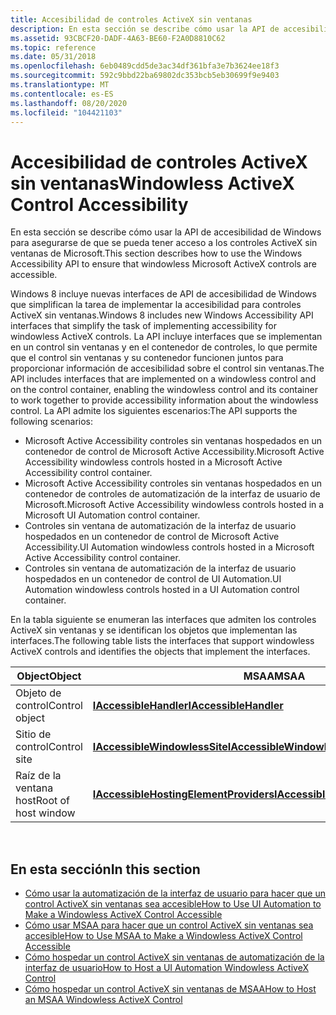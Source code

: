 ```yaml
---
title: Accesibilidad de controles ActiveX sin ventanas
description: En esta sección se describe cómo usar la API de accesibilidad de Windows para asegurarse de que se pueda tener acceso a los controles ActiveX sin ventanas de Microsoft.
ms.assetid: 93CBCF20-DADF-4A63-BE60-F2A0D8810C62
ms.topic: reference
ms.date: 05/31/2018
ms.openlocfilehash: 6eb0489cdd5de3ac34df361bfa3e7b3624ee18f3
ms.sourcegitcommit: 592c9bbd22ba69802dc353bcb5eb30699f9e9403
ms.translationtype: MT
ms.contentlocale: es-ES
ms.lasthandoff: 08/20/2020
ms.locfileid: "104421103"
---
```

# <a name="windowless-activex-control-accessibility"></a><span data-ttu-id="bcb2b-103">Accesibilidad de controles ActiveX sin ventanas</span><span class="sxs-lookup"><span data-stu-id="bcb2b-103">Windowless ActiveX Control Accessibility</span></span>

<span data-ttu-id="bcb2b-104">En esta sección se describe cómo usar la API de accesibilidad de Windows para asegurarse de que se pueda tener acceso a los controles ActiveX sin ventanas de Microsoft.</span><span class="sxs-lookup"><span data-stu-id="bcb2b-104">This section describes how to use the Windows Accessibility API to ensure that windowless Microsoft ActiveX controls are accessible.</span></span>

<span data-ttu-id="bcb2b-105">Windows 8 incluye nuevas interfaces de API de accesibilidad de Windows que simplifican la tarea de implementar la accesibilidad para controles ActiveX sin ventanas.</span><span class="sxs-lookup"><span data-stu-id="bcb2b-105">Windows 8 includes new Windows Accessibility API interfaces that simplify the task of implementing accessibility for windowless ActiveX controls.</span></span> <span data-ttu-id="bcb2b-106">La API incluye interfaces que se implementan en un control sin ventanas y en el contenedor de controles, lo que permite que el control sin ventanas y su contenedor funcionen juntos para proporcionar información de accesibilidad sobre el control sin ventanas.</span><span class="sxs-lookup"><span data-stu-id="bcb2b-106">The API includes interfaces that are implemented on a windowless control and on the control container, enabling the windowless control and its container to work together to provide accessibility information about the windowless control.</span></span> <span data-ttu-id="bcb2b-107">La API admite los siguientes escenarios:</span><span class="sxs-lookup"><span data-stu-id="bcb2b-107">The API supports the following scenarios:</span></span>

-   <span data-ttu-id="bcb2b-108">Microsoft Active Accessibility controles sin ventanas hospedados en un contenedor de control de Microsoft Active Accessibility.</span><span class="sxs-lookup"><span data-stu-id="bcb2b-108">Microsoft Active Accessibility windowless controls hosted in a Microsoft Active Accessibility control container.</span></span>
-   <span data-ttu-id="bcb2b-109">Microsoft Active Accessibility controles sin ventanas hospedados en un contenedor de controles de automatización de la interfaz de usuario de Microsoft.</span><span class="sxs-lookup"><span data-stu-id="bcb2b-109">Microsoft Active Accessibility windowless controls hosted in a Microsoft UI Automation control container.</span></span>
-   <span data-ttu-id="bcb2b-110">Controles sin ventana de automatización de la interfaz de usuario hospedados en un contenedor de control de Microsoft Active Accessibility.</span><span class="sxs-lookup"><span data-stu-id="bcb2b-110">UI Automation windowless controls hosted in a Microsoft Active Accessibility control container.</span></span>
-   <span data-ttu-id="bcb2b-111">Controles sin ventana de automatización de la interfaz de usuario hospedados en un contenedor de control de UI Automation.</span><span class="sxs-lookup"><span data-stu-id="bcb2b-111">UI Automation windowless controls hosted in a UI Automation control container.</span></span>

<span data-ttu-id="bcb2b-112">En la tabla siguiente se enumeran las interfaces que admiten los controles ActiveX sin ventanas y se identifican los objetos que implementan las interfaces.</span><span class="sxs-lookup"><span data-stu-id="bcb2b-112">The following table lists the interfaces that support windowless ActiveX controls and identifies the objects that implement the interfaces.</span></span>



| <span data-ttu-id="bcb2b-113">Object</span><span class="sxs-lookup"><span data-stu-id="bcb2b-113">Object</span></span>              | <span data-ttu-id="bcb2b-114">MSAA</span><span class="sxs-lookup"><span data-stu-id="bcb2b-114">MSAA</span></span>                                                                             | <span data-ttu-id="bcb2b-115">automatización de la interfaz de usuario</span><span class="sxs-lookup"><span data-stu-id="bcb2b-115">UI automation</span></span>                                                                                     |
|---------------------|----------------------------------------------------------------------------------|---------------------------------------------------------------------------------------------------|
| <span data-ttu-id="bcb2b-116">Objeto de control</span><span class="sxs-lookup"><span data-stu-id="bcb2b-116">Control object</span></span>      | [<span data-ttu-id="bcb2b-117">**IAccessibleHandler**</span><span class="sxs-lookup"><span data-stu-id="bcb2b-117">**IAccessibleHandler**</span></span>](/windows/desktop/api/oleacc/nn-oleacc-iaccessiblehandler)                                 |                                                                                                   |
| <span data-ttu-id="bcb2b-118">Sitio de control</span><span class="sxs-lookup"><span data-stu-id="bcb2b-118">Control site</span></span>        | [<span data-ttu-id="bcb2b-119">**IAccessibleWindowlessSite**</span><span class="sxs-lookup"><span data-stu-id="bcb2b-119">**IAccessibleWindowlessSite**</span></span>](/windows/desktop/api/oleacc/nn-oleacc-iaccessiblewindowlesssite)        | [<span data-ttu-id="bcb2b-120">**IRawElementProviderWindowlessSite**</span><span class="sxs-lookup"><span data-stu-id="bcb2b-120">**IRawElementProviderWindowlessSite**</span></span>](/windows/desktop/api/uiautomationcore/nn-uiautomationcore-irawelementproviderwindowlesssite)         |
| <span data-ttu-id="bcb2b-121">Raíz de la ventana host</span><span class="sxs-lookup"><span data-stu-id="bcb2b-121">Root of host window</span></span> | [<span data-ttu-id="bcb2b-122">**IAccessibleHostingElementProviders**</span><span class="sxs-lookup"><span data-stu-id="bcb2b-122">**IAccessibleHostingElementProviders**</span></span>](/windows/desktop/api/UIAutomationCore/nn-uiautomationcore-iaccessiblehostingelementproviders) | [<span data-ttu-id="bcb2b-123">**IRawElementProviderHostingAccessibles**</span><span class="sxs-lookup"><span data-stu-id="bcb2b-123">**IRawElementProviderHostingAccessibles**</span></span>](/windows/desktop/api/uiautomationcore/nn-uiautomationcore-irawelementproviderhostingaccessibles) |



 

## <a name="in-this-section"></a><span data-ttu-id="bcb2b-124">En esta sección</span><span class="sxs-lookup"><span data-stu-id="bcb2b-124">In this section</span></span>

-   [<span data-ttu-id="bcb2b-125">Cómo usar la automatización de la interfaz de usuario para hacer que un control ActiveX sin ventanas sea accesible</span><span class="sxs-lookup"><span data-stu-id="bcb2b-125">How to Use UI Automation to Make a Windowless ActiveX Control Accessible</span></span>](use-ui-automation-to-make-an-windowless-activex-control-accessible.md)
-   [<span data-ttu-id="bcb2b-126">Cómo usar MSAA para hacer que un control ActiveX sin ventanas sea accesible</span><span class="sxs-lookup"><span data-stu-id="bcb2b-126">How to Use MSAA to Make a Windowless ActiveX Control Accessible</span></span>](use-msaa-to-make-an-windowless-activex-control-accessible.md)
-   [<span data-ttu-id="bcb2b-127">Cómo hospedar un control ActiveX sin ventanas de automatización de la interfaz de usuario</span><span class="sxs-lookup"><span data-stu-id="bcb2b-127">How to Host a UI Automation Windowless ActiveX Control</span></span>](host-a-ui-automation-windowless-activex-control.md)
-   [<span data-ttu-id="bcb2b-128">Cómo hospedar un control ActiveX sin ventanas de MSAA</span><span class="sxs-lookup"><span data-stu-id="bcb2b-128">How to Host an MSAA Windowless ActiveX Control</span></span>](host-an-msaa-windowless-activex-control.md)

 

 